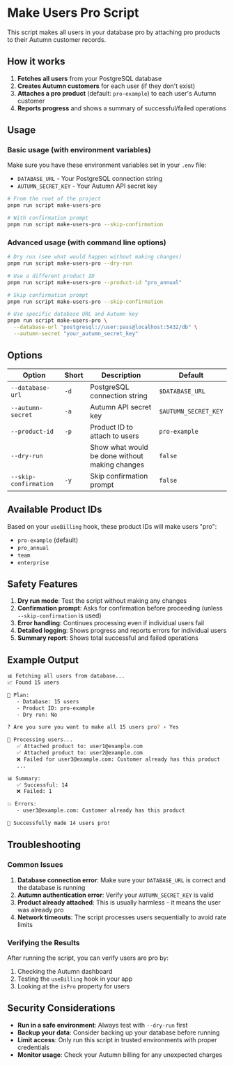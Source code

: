 # Make Users Pro Script

This script makes all users in your database pro by attaching pro products to their Autumn customer records.

## How it works

1. **Fetches all users** from your PostgreSQL database
2. **Creates Autumn customers** for each user (if they don't exist)
3. **Attaches a pro product** (default: `pro-example`) to each user's Autumn customer
4. **Reports progress** and shows a summary of successful/failed operations

## Usage

### Basic usage (with environment variables)

Make sure you have these environment variables set in your `.env` file:
- `DATABASE_URL` - Your PostgreSQL connection string
- `AUTUMN_SECRET_KEY` - Your Autumn API secret key

```bash
# From the root of the project
pnpm run script make-users-pro

# With confirmation prompt
pnpm run script make-users-pro --skip-confirmation
```

### Advanced usage (with command line options)

```bash
# Dry run (see what would happen without making changes)
pnpm run script make-users-pro --dry-run

# Use a different product ID
pnpm run script make-users-pro --product-id "pro_annual"

# Skip confirmation prompt
pnpm run script make-users-pro --skip-confirmation

# Use specific database URL and Autumn key
pnpm run script make-users-pro \
  --database-url "postgresql://user:pass@localhost:5432/db" \
  --autumn-secret "your_autumn_secret_key"
```

## Options

| Option | Short | Description | Default |
|--------|-------|-------------|---------|
| `--database-url` | `-d` | PostgreSQL connection string | `$DATABASE_URL` |
| `--autumn-secret` | `-a` | Autumn API secret key | `$AUTUMN_SECRET_KEY` |
| `--product-id` | `-p` | Product ID to attach to users | `pro-example` |
| `--dry-run` | | Show what would be done without making changes | `false` |
| `--skip-confirmation` | `-y` | Skip confirmation prompt | `false` |

## Available Product IDs

Based on your `useBilling` hook, these product IDs will make users "pro":
- `pro-example` (default)
- `pro_annual`
- `team`
- `enterprise`

## Safety Features

1. **Dry run mode**: Test the script without making any changes
2. **Confirmation prompt**: Asks for confirmation before proceeding (unless `--skip-confirmation` is used)
3. **Error handling**: Continues processing even if individual users fail
4. **Detailed logging**: Shows progress and reports errors for individual users
5. **Summary report**: Shows total successful and failed operations

## Example Output

```bash
📊 Fetching all users from database...
📈 Found 15 users

📝 Plan:
   - Database: 15 users
   - Product ID: pro-example
   - Dry run: No

? Are you sure you want to make all 15 users pro? › Yes

🚀 Processing users...
   ✅ Attached product to: user1@example.com
   ✅ Attached product to: user2@example.com
   ❌ Failed for user3@example.com: Customer already has this product
   ...

📊 Summary:
   ✅ Successful: 14
   ❌ Failed: 1

💥 Errors:
   - user3@example.com: Customer already has this product

🎉 Successfully made 14 users pro!
```

## Troubleshooting

### Common Issues

1. **Database connection error**: Make sure your `DATABASE_URL` is correct and the database is running
2. **Autumn authentication error**: Verify your `AUTUMN_SECRET_KEY` is valid
3. **Product already attached**: This is usually harmless - it means the user was already pro
4. **Network timeouts**: The script processes users sequentially to avoid rate limits

### Verifying the Results

After running the script, you can verify users are pro by:
1. Checking the Autumn dashboard
2. Testing the `useBilling` hook in your app
3. Looking at the `isPro` property for users

## Security Considerations

- **Run in a safe environment**: Always test with `--dry-run` first
- **Backup your data**: Consider backing up your database before running
- **Limit access**: Only run this script in trusted environments with proper credentials
- **Monitor usage**: Check your Autumn billing for any unexpected charges 